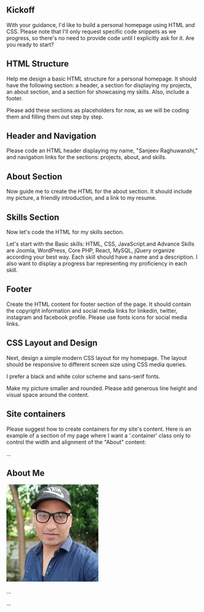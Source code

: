 ## Kickoff
With your guidance, I'd like to build a personal homepage using HTML and CSS.
Please note that I'll only request specific code snippets as we progress,
so there's no need to provide code until I explicitly ask for it.
Are you ready to start?

## HTML Structure
Help me design a basic HTML structure for a personal homepage.
It should have the following section: a header, a section for displaying my projects, an about section, and a section for showcasing my skills. Also, include a footer.

Please add these sections as placeholders for now, as we will be coding them and filling them out step by step.

## Header and Navigation 
Please code an HTML header displaying my name, "Sanjeev Raghuwanshi," and navigation links for the sections: projects, about, and skills.

## About Section
Now guide me to create the HTML for the about section. It should include my picture, a friendly introduction, and a link to my resume.

## Skills Section
Now let's code the HTML for my skills section.

Let's start with the Basic skills: HTML, CSS, JavaScript.and Advance Skills are Joomla, WordPress, Core PHP, React, MySQL, jQuery organize according your best way.
Each skill should have a name and a description. I also want to display a progress bar representing my proficiency in each skill.

## Footer
Create the HTML content for footer section of the page. It should contain the copyright information and social media links for linkedin, twitter, instagram and facebook profile. Please use fonts icons for social media links.

## CSS Layout and Design
Next, design a simple modern CSS layout for my homepage.
The layout should be responsive to different screen size using CSS media queries.

I prefer a black and white color scheme and sans-serif fonts.

Make my picture smaller and rounded. Please add generous line height and visual space around the content.

## Site containers
Please suggest how to create containers for my site's content. Here is an example of a section of my page where I want a '.container' class only to control the width and alignment of the "About" content:

...
<section id="about">
        <h2>About Me</h2>
        <div class="about-content">
        <img src="photo.png" alt="My picture">
        <p>...</p>
        <p>...</p>
        </div>
</section>